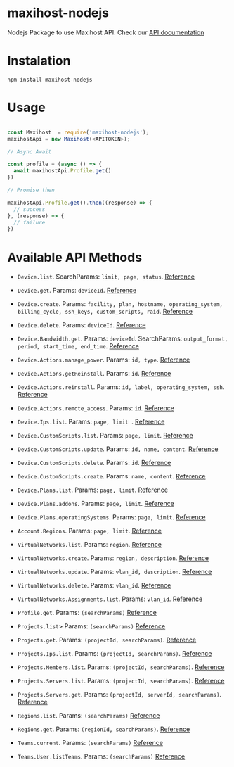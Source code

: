 # maxihost-nodejs

Nodejs Package to use Maxihost API. Check our [API documentation](https://developers.maxihost.com/v2.0/reference)

# Instalation

`npm install maxihost-nodejs`

# Usage

```javascript

const Maxihost  = require('maxihost-nodejs');
maxihostApi = new Maxihost(<APITOKEN>);

// Async Await

const profile = (async () => {
  await maxihostApi.Profile.get()
})

// Promise then

maxihostApi.Profile.get().then((response) => {
  // success
}, (response) => {
  // failure
})

```

# Available API Methods

- `Device.list`. SearchParams: `limit, page, status`. [Reference](https://developers.maxihost.com/reference#list-servers-1)
- `Device.get`. Params: `deviceId`. [Reference](https://developers.maxihost.com/reference#retrieve-server-1)
- `Device.create`. Params: `facility, plan, hostname, operating_system, billing_cycle, ssh_keys, custom_scripts, raid`. [Reference](https://developers.maxihost.com/reference#create-server-1)
- `Device.delete`. Params: `deviceId`. [Reference](https://developers.maxihost.com/reference#delete-server-1)
- `Device.Bandwidth.get`. Params: `deviceId`. SearchParams: `output_format, period, start_time, end_time`. [Reference](https://developers.maxihost.com/reference#retrieve-server-bandwidth-1)
- `Device.Actions.manage_power`. Params: `id, type`. [Reference](https://developers.maxihost.com/reference#server-power-management-1)
- `Device.Actions.getReinstall`. Params: `id`. [Reference](https://developers.maxihost.com/reference#reinstall-eligibility-1)
- `Device.Actions.reinstall`. Params: `id, label, operating_system, ssh`. [Reference](https://developers.maxihost.com/reference#reinstall-server-1)
- `Device.Actions.remote_access`. Params: `id`. [Reference](https://developers.maxihost.com/reference#create-ipmi-session-1)
- `Device.Ips.list`. Params: `page, limit `. [Reference](https://developers.maxihost.com/reference#list-all-ips-1)
- `Device.CustomScripts.list`. Params: `page, limit`. [Reference](https://developers.maxihost.com/reference#custom-scripts-get)
- `Device.CustomScripts.update`. Params: `id, name, content`. [Reference](https://developers.maxihost.com/reference#custom-scripts-id-put)
- `Device.CustomScripts.delete`. Params: `id`. [Reference](https://developers.maxihost.com/reference#custom-script-id-delete)
- `Device.CustomScripts.create`. Params: `name, content`. [Reference](https://developers.maxihost.com/reference#custom-script-post)
- `Device.Plans.list`. Params: `page, limit`. [Reference](https://developers.maxihost.com/reference#list-available-servers-1)
- `Device.Plans.addons`. Params: `page, limit`. [Reference](https://developers.maxihost.com/reference#list-available-addons-1)
- `Device.Plans.operatingSystems`. Params: `page, limit`. [Reference](https://developers.maxihost.com/reference#list-operating-systems-1)
- `Account.Regions`. Params: `page, limit`. [Reference](https://developers.maxihost.com/reference#list-regions-1)
- `VirtualNetworks.list`. Params: `region`. [Reference](https://developers.maxihost.com/reference#get_virtual-networks)
- `VirtualNetworks.create`. Params: `region, description`. [Reference](https://developers.maxihost.com/reference#post_virtual-networks)
- `VirtualNetworks.update`. Params: `vlan_id, description`. [Reference](https://developers.maxihost.com/reference#put_virtual-networks-vlan-id)
- `VirtualNetworks.delete`. Params: `vlan_id`. [Reference](https://developers.maxihost.com/reference#delete_virtual-networks-vlan-id)
- `VirtualNetworks.Assignments.list`. Params: `vlan_id`. [Reference](https://developers.maxihost.com/reference#virtual-network-assignments)

- `Profile.get`. Params: `(searchParams)` [Reference](https://developers.maxihost.com/v2.0/reference#get-user-profile)
- `Projects.list`> Params: `(searchParams)` [Reference](https://developers.maxihost.com/v2.0/reference#get-projects)
- `Projects.get`. Params: `(projectId, searchParams)`. [Reference](https://developers.maxihost.com/v2.0/reference#retrieve-project)
- `Projects.Ips.list`. Params: `(projectId, searchParams)`. [Reference](https://developers.maxihost.com/v2.0/reference#get-project-ips)
- `Projects.Members.list`. Params: `(projectId, searchParams)`. [Reference](https://developers.maxihost.com/v2.0/reference#get-project-members)
- `Projects.Servers.list`. Params: `(projectId, searchParams)`. [Reference](https://developers.maxihost.com/v2.0/reference#get-project-servers)
- `Projects.Servers.get`. Params: `(projectId, serverId, searchParams)`. [Reference](https://developers.maxihost.com/v2.0/reference#get-project-server)
- `Regions.list`. Params: `(searchParams)` [Reference](https://developers.maxihost.com/v2.0/reference#get-regions)
- `Regions.get`. Params: `(regionId, searchParams)`. [Reference](https://developers.maxihost.com/v2.0/reference#get-region-id)
- `Teams.current`. Params: `(searchParams)` [Reference](https://developers.maxihost.com/v2.0/reference#get-team)
- `Teams.User.listTeams`. Params: `(searchParams)` [Reference](https://developers.maxihost.com/v2.0/reference#get-user-teams)
